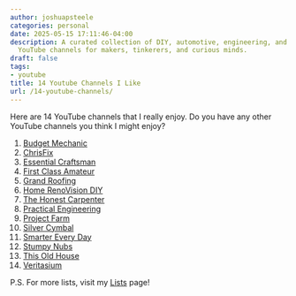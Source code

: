 ```yaml
---
author: joshuapsteele
categories: personal
date: 2025-05-15 17:11:46-04:00
description: A curated collection of DIY, automotive, engineering, and educational
  YouTube channels for makers, tinkerers, and curious minds.
draft: false
tags:
- youtube
title: 14 Youtube Channels I Like
url: /14-youtube-channels/
---
```


Here are 14 YouTube channels that I really enjoy. Do you have any other YouTube channels you think I might enjoy?

1. [Budget Mechanic](https://www.youtube.com/@BudgetMechanicHawaii)
2. [ChrisFix](https://www.youtube.com/@ChrisFix)
3. [Essential Craftsman](https://www.youtube.com/@essentialcraftsman)
4. [First Class Amateur](https://www.youtube.com/@First_Class_Amateur)
5. [Grand Roofing](https://www.youtube.com/@GrandRoofingInc)
6. [Home RenoVision DIY](https://www.youtube.com/@HomeRenoVisionDIY)
7. [The Honest Carpenter](https://www.youtube.com/@TheHonestCarpenter)
8. [Practical Engineering](https://www.youtube.com/@PracticalEngineeringChannel)
9. [Project Farm](https://www.youtube.com/@ProjectFarm)
10. [Silver Cymbal](https://www.youtube.com/@SilverCymbal)
11. [Smarter Every Day](https://www.youtube.com/@smartereveryday)
12. [Stumpy Nubs](https://www.youtube.com/@StumpyNubs)
13. [This Old House](https://www.youtube.com/@thisoldhouse)
14. [Veritasium](https://www.youtube.com/@veritasium)

P.S. For more lists, visit my [Lists](/lists) page!
